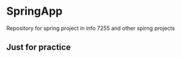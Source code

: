# SpringApp
Repository for spring project in info 7255 and other spirng projects
## Just for practice
